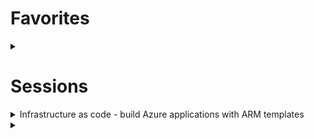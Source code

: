# Favorites
<details>
   <summary></summary>
   
</details>

# Sessions

<details>
   <summary>Infrastructure as code - build Azure applications with ARM templates
</summary>
Neil Peterson - https://github.com/neilpeterson, author of [ARM Templates extension for VS Code](https://github.com/neilpeterson/vscode-azurearmtools)

> Description: Get best practices for deploying/maintaining infrastructure with ARM templates–includes template authoring tooling 
enhancements, What-IF, Azure Blueprints, Azure DevOps integrations and investments in the deployment platform.

## What-if? 
The `-c` parameter is shortcut for `confirm-with-what-if` and will **check** Azure before/after simulating the change and allow you to 
continue forward if you are happy with them.

## New: "Template Specs"
Previously with Azure ARM templates, if you wanted to share them, you had to put them in a public endpoint - blob storage w a SAS key, 
for ex. Today, **Azure Template Specs** now allow you to privately share these:
1. Package your template and/or supporting files (Powershell, bash, etc)
2. Publish to **ARM Template Private Registry**
   - Private
   - Versioning built in
   - Deployable standalone or as part of a more complex deployment

Once published in the `ARM Template Private Registry`, you will get a `TEMPLATEID`. You can now use the `TEMPLATEID` in Azure 
CLI/bash/Powershell
   

## Questions
* How to validate ARM templates in any IDE? 
   - ARM Tools extenson for VS Code. It validates both template structure and also validates resource configuration against Azure schemas.

* Best practices? 
   - just announced [Azure Resource Manager Template Toolkit](https://samcogan.com/azure-resource-manager-template-tool-kit/) should be able to help here too - it doesn't validate, but covers other syntax errors and practices.
</details>






<details>
   <summary></summary>
   
</details>
